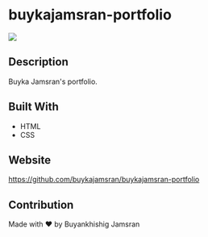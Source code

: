 # buykajamsran-portfolio

![](images/Portfolio20%Screenshot.jpg)

## Description
Buyka Jamsran's portfolio.

## Built With
* HTML
* CSS

## Website
https://github.com/buykajamsran/buykajamsran-portfolio

## Contribution
Made with ❤️ by Buyankhishig Jamsran
